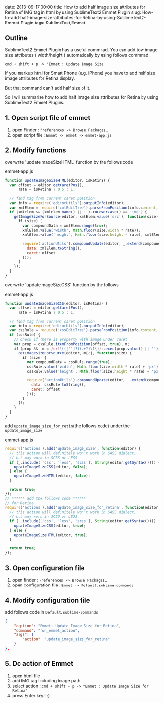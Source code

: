 date: 2013-09-17 00:00
title: How to add half image size attributes for Retina of IMG tag in html by using SublimeText2 Emmet Plugin
slug: How-to-add-half-image-size-attributes-for-Retina-by-using-SublimeText2-Emmet-Plugin
tags: SublimeText,Emmet


## Outline

SublimeText2 Emmet Plugin has a useful commnad.
You can add tow image size attributes ( width/height ) automatically by using follows commnad.

`cmd + shift + p -> "Emmet : Update Image Size` 


If you markup html for Smart Phone (e.g. iPhone) you have to add half size image attributes for Retina display.

But that command can't add half size of it.

So I will summarize how to add half image size attributes for Retina by using SublimeText2 Emmet Plugins.

## 1. Open script file of emmet


1. open Finder : `Preferences -> Browse Packages…`
2. open script file : `Emmet -> emmet -> emmet-app.js`

## 2. Modify functions

overwrite 'updateImageSizeHTML' function by the follows code

emmet-app.js

```js
function updateImageSizeHTML(editor, isRetina) {
  var offset = editor.getCaretPos(),
      rate = isRetina ? 0.5 : 1;

  // find tag from current caret position
  var info = require('editorUtils').outputInfo(editor);
  var xmlElem = require('xmlEditTree').parseFromPosition(info.content, offset, true);
  if (xmlElem && (xmlElem.name() || '').toLowerCase() == 'img') {
    getImageSizeForSource(editor, xmlElem.value('src'), function(size) {
      if (size) {
        var compoundData = xmlElem.range(true);
        xmlElem.value('width', Math.floor(size.width * rate));
        xmlElem.value('height', Math.floor(size.height * rate), xmlElem.indexOf('width') + 1);

        require('actionUtils').compoundUpdate(editor, _.extend(compoundData, {
          data: xmlElem.toString(),
          caret: offset
        }));
      }
    });
  }
}
```

overwrite 'updateImageSizeCSS' function by the follows

emmet-app.js

```js
function updateImageSizeCSS(editor, isRetina) {
  var offset = editor.getCaretPos(),
      rate = isRetina ? 0.5 : 1;

  // find tag from current caret position
  var info = require('editorUtils').outputInfo(editor);
  var cssRule = require('cssEditTree').parseFromPosition(info.content, offset, true);
  if (cssRule) {
    // check if there is property with image under caret
    var prop = cssRule.itemFromPosition(offset, true), m;
    if (prop && (m = /url\((["']?)(.+?)\1\)/i.exec(prop.value() || ''))) {
      getImageSizeForSource(editor, m[2], function(size) {
        if (size) {
          var compoundData = cssRule.range(true);
          cssRule.value('width', Math.floor(size.width * rate) + 'px');
          cssRule.value('height', Math.floor(size.height * rate) + 'px', cssRule.indexOf('width') + 1);

          require('actionUtils').compoundUpdate(editor, _.extend(compoundData, {
            data: cssRule.toString(),
            caret: offset
          }));
        }
      });
    }
  }
}
```

add `update_image_size_for_retin`(the follows code) under the `update_image_size`

emmet-app.js

```js
require('actions').add('update_image_size', function(editor) {
  // this action will definitely won’t work in SASS dialect,
  // but may work in SCSS or LESS
  if (_.include(['css', 'less', 'scss'], String(editor.getSyntax()))) {
    updateImageSizeCSS(editor, false);
  } else {
    updateImageSizeHTML(editor, false);
  }

  return true;
});
// ****** add the follows code ******
// for Retina
require('actions').add('update_image_size_for_retina', function(editor) {
  // this action will definitely won’t work in SASS dialect,
  // but may work in SCSS or LESS
  if (_.include(['css', 'less', 'scss'], String(editor.getSyntax()))) {
    updateImageSizeCSS(editor, true);
  } else {
    updateImageSizeHTML(editor, true);
  }

  return true;
});
```

## 3. Open configuration file

1. open finder : `Preferences -> Browse Packages…`
2. open configuration file : `Emmet -> Default.sublime-commands`


## 4. Modify configuration file

add follows code in `Default.sublime-commands`

```json
{
    "caption": "Emmet: Update Image Size for Retina",
    "command": "run_emmet_action",
    "args": {
        "action": "update_image_size_for_retina"
    }
},
```

## 5. Do action of Emmet

1. open html file
2. add IMG tag including image path
3. select action : `cmd + shift + p -> "Emmet : Update Image Size for Retina"`
4. press Enter key.! :)
